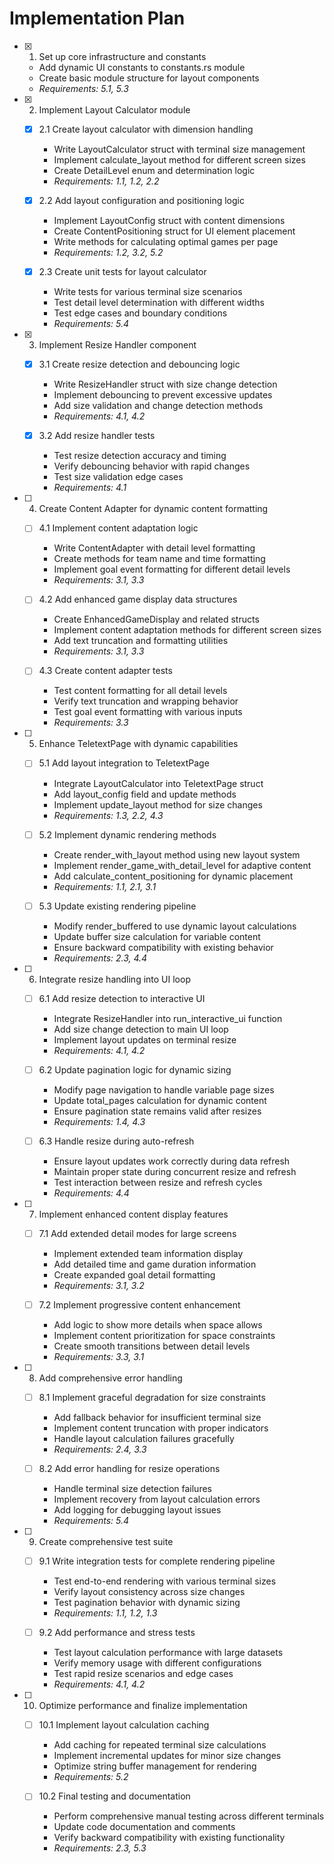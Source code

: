 # Implementation Plan

- [x] 1. Set up core infrastructure and constants
  - Add dynamic UI constants to constants.rs module
  - Create basic module structure for layout components
  - _Requirements: 5.1, 5.3_

- [x] 2. Implement Layout Calculator module
  - [x] 2.1 Create layout calculator with dimension handling
    - Write LayoutCalculator struct with terminal size management
    - Implement calculate_layout method for different screen sizes
    - Create DetailLevel enum and determination logic
    - _Requirements: 1.1, 1.2, 2.2_

  - [x] 2.2 Add layout configuration and positioning logic
    - Implement LayoutConfig struct with content dimensions
    - Create ContentPositioning struct for UI element placement
    - Write methods for calculating optimal games per page
    - _Requirements: 1.2, 3.2, 5.2_

  - [x] 2.3 Create unit tests for layout calculator
    - Write tests for various terminal size scenarios
    - Test detail level determination with different widths
    - Test edge cases and boundary conditions
    - _Requirements: 5.4_

- [x] 3. Implement Resize Handler component
  - [x] 3.1 Create resize detection and debouncing logic
    - Write ResizeHandler struct with size change detection
    - Implement debouncing to prevent excessive updates
    - Add size validation and change detection methods
    - _Requirements: 4.1, 4.2_

  - [x] 3.2 Add resize handler tests
    - Test resize detection accuracy and timing
    - Verify debouncing behavior with rapid changes
    - Test size validation edge cases
    - _Requirements: 4.1_

- [ ] 4. Create Content Adapter for dynamic content formatting
  - [ ] 4.1 Implement content adaptation logic
    - Write ContentAdapter with detail level formatting
    - Create methods for team name and time formatting
    - Implement goal event formatting for different detail levels
    - _Requirements: 3.1, 3.3_

  - [ ] 4.2 Add enhanced game display data structures
    - Create EnhancedGameDisplay and related structs
    - Implement content adaptation methods for different screen sizes
    - Add text truncation and formatting utilities
    - _Requirements: 3.1, 3.3_

  - [ ] 4.3 Create content adapter tests
    - Test content formatting for all detail levels
    - Verify text truncation and wrapping behavior
    - Test goal event formatting with various inputs
    - _Requirements: 3.3_

- [ ] 5. Enhance TeletextPage with dynamic capabilities
  - [ ] 5.1 Add layout integration to TeletextPage
    - Integrate LayoutCalculator into TeletextPage struct
    - Add layout_config field and update methods
    - Implement update_layout method for size changes
    - _Requirements: 1.3, 2.2, 4.3_

  - [ ] 5.2 Implement dynamic rendering methods
    - Create render_with_layout method using new layout system
    - Implement render_game_with_detail_level for adaptive content
    - Add calculate_content_positioning for dynamic placement
    - _Requirements: 1.1, 2.1, 3.1_

  - [ ] 5.3 Update existing rendering pipeline
    - Modify render_buffered to use dynamic layout calculations
    - Update buffer size calculation for variable content
    - Ensure backward compatibility with existing behavior
    - _Requirements: 2.3, 4.4_

- [ ] 6. Integrate resize handling into UI loop
  - [ ] 6.1 Add resize detection to interactive UI
    - Integrate ResizeHandler into run_interactive_ui function
    - Add size change detection to main UI loop
    - Implement layout updates on terminal resize
    - _Requirements: 4.1, 4.2_

  - [ ] 6.2 Update pagination logic for dynamic sizing
    - Modify page navigation to handle variable page sizes
    - Update total_pages calculation for dynamic content
    - Ensure pagination state remains valid after resizes
    - _Requirements: 1.4, 4.3_

  - [ ] 6.3 Handle resize during auto-refresh
    - Ensure layout updates work correctly during data refresh
    - Maintain proper state during concurrent resize and refresh
    - Test interaction between resize and refresh cycles
    - _Requirements: 4.4_

- [ ] 7. Implement enhanced content display features
  - [ ] 7.1 Add extended detail modes for large screens
    - Implement extended team information display
    - Add detailed time and game duration information
    - Create expanded goal detail formatting
    - _Requirements: 3.1, 3.2_

  - [ ] 7.2 Implement progressive content enhancement
    - Add logic to show more details when space allows
    - Implement content prioritization for space constraints
    - Create smooth transitions between detail levels
    - _Requirements: 3.3, 3.1_

- [ ] 8. Add comprehensive error handling
  - [ ] 8.1 Implement graceful degradation for size constraints
    - Add fallback behavior for insufficient terminal size
    - Implement content truncation with proper indicators
    - Handle layout calculation failures gracefully
    - _Requirements: 2.4, 3.3_

  - [ ] 8.2 Add error handling for resize operations
    - Handle terminal size detection failures
    - Implement recovery from layout calculation errors
    - Add logging for debugging layout issues
    - _Requirements: 5.4_

- [ ] 9. Create comprehensive test suite
  - [ ] 9.1 Write integration tests for complete rendering pipeline
    - Test end-to-end rendering with various terminal sizes
    - Verify layout consistency across size changes
    - Test pagination behavior with dynamic sizing
    - _Requirements: 1.1, 1.2, 1.3_

  - [ ] 9.2 Add performance and stress tests
    - Test layout calculation performance with large datasets
    - Verify memory usage with different configurations
    - Test rapid resize scenarios and edge cases
    - _Requirements: 4.1, 4.2_

- [ ] 10. Optimize performance and finalize implementation
  - [ ] 10.1 Implement layout calculation caching
    - Add caching for repeated terminal size calculations
    - Implement incremental updates for minor size changes
    - Optimize string buffer management for rendering
    - _Requirements: 5.2_

  - [ ] 10.2 Final testing and documentation
    - Perform comprehensive manual testing across different terminals
    - Update code documentation and comments
    - Verify backward compatibility with existing functionality
    - _Requirements: 2.3, 5.3_